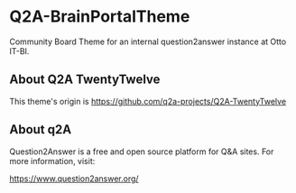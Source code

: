 # Q2A-BrainPortalTheme

Community Board Theme for an internal question2answer instance at Otto IT-BI.

## About Q2A TwentyTwelve

This theme's origin is https://github.com/q2a-projects/Q2A-TwentyTwelve

## About q2A

Question2Answer is a free and open source platform for Q&A sites. For more information, visit:

https://www.question2answer.org/

